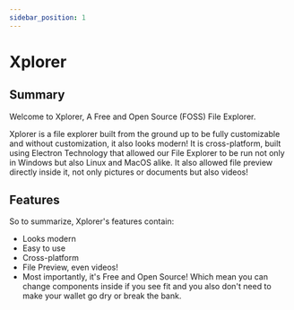 ```yaml
---
sidebar_position: 1
---
```


# Xplorer

## Summary

Welcome to Xplorer, A Free and Open Source (FOSS) File Explorer.

Xplorer is a file explorer built from the ground up to be fully customizable and without customization, it also looks modern!
It is cross-platform, built using Electron Technology that allowed our File Explorer to be run not only in Windows but also Linux and MacOS alike.
It also allowed file preview directly inside it, not only pictures or documents but also videos!

## Features

So to summarize, Xplorer's features contain:

-   Looks modern
-   Easy to use
-   Cross-platform
-   File Preview, even videos!
-   Most importantly, it's Free and Open Source! Which mean you can change components inside if you see fit and you also don't need to make your wallet go dry or break the bank.
